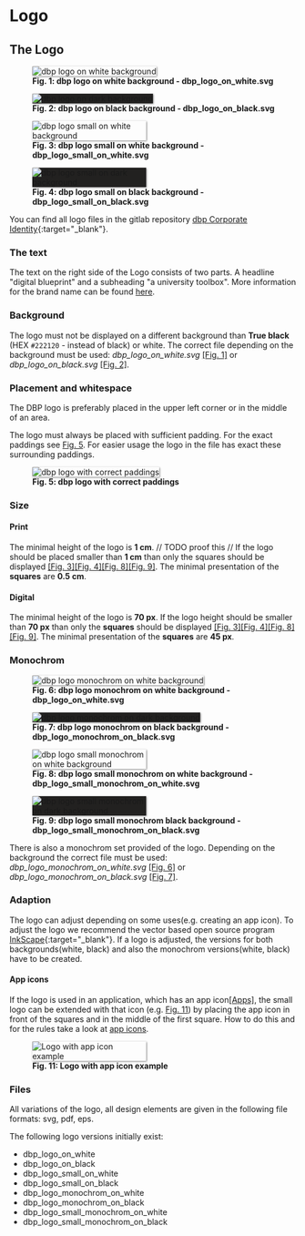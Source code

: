 # Logo
## The Logo

<figure id="fig1" style="width:100%;">
    <img src="../assets/logo/dbp_logo_on_white.svg" alt="dbp logo on white background" style="box-shadow: 1px 1px 3px grey; margin:auto;">
    <figcaption>
        <b>Fig. 1: dbp logo on white background - dbp_logo_on_white.svg</b>
    </figcaption>
</figure>

<figure id="fig2" style="width:100%;">
    <img src="../assets/logo/dbp_logo_on_black.svg" alt="dbp logo on dark background" style="box-shadow: 1px 1px 3px grey; background-color:#222120; margin:auto;">
    <figcaption>
        <b>Fig. 2: dbp logo on black background - dbp_logo_on_black.svg</b>
    </figcaption>
</figure>

<figure id="fig3" style="width:100%;">
    <img src="../assets/logo/dbp_logo_small_on_white.svg" alt="dbp logo small on white background" style="max-width:200px;box-shadow: 1px 1px 3px grey; margin:auto;">
    <figcaption>
        <b>Fig. 3: dbp logo small on white background - dbp_logo_small_on_white.svg</b>
    </figcaption>
</figure>

<figure id="fig4" style="width:100%;">
    <img src="../assets/logo/dbp_logo_small_on_black.svg" alt="dbp logo small on dark background" style="max-width:200px; box-shadow: 1px 1px 3px grey; background-color:#222120; margin:auto;">
    <figcaption>
        <b>Fig. 4: dbp logo small on black background - dbp_logo_small_on_black.svg</b>
    </figcaption>
</figure>


You can find all logo files in the gitlab repository [dbp Corporate Identity](https://gitlab.tugraz.at/dbp/dbp-ci/-/tree/main/){:target="_blank"}.

### The text
The text on the right side of the Logo consists of two parts. A headline "digital blueprint" and a subheading "a university toolbox".
More information for the brand name can be found [here](../naming).

### Background
The logo must not be displayed on a different background than **True black** (HEX `#222120` - instead of black) or white.
The correct file depending on the background must be used: *dbp_logo_on_white.svg* [[Fig. 1]](#fig1) or *dbp_logo_on_black.svg* [[Fig. 2]](#fig2).

### Placement and whitespace
The DBP logo is preferably placed in the upper left corner or in the middle of an area.

The logo must always be placed with sufficient padding. For the exact paddings see [Fig. 5](#fig5). 
For easier usage the logo in the file has exact these surrounding paddings.

<figure id="fig5" style="width:100%;">
    <img src="../assets/logo/dbp_logo_padding.svg" alt="dbp logo with correct paddings" style="box-shadow: 1px 1px 3px grey; margin:auto;">
    <figcaption>
        <b>Fig. 5: dbp logo with correct paddings</b>
    </figcaption>
</figure>


### Size
#### Print
The minimal height of the logo is **1 cm**. // TODO proof this //
If the logo should be placed smaller than **1 cm** than only the squares should be displayed [[Fig. 3]](#fig3)[[Fig. 4]](#fig4)[[Fig. 8]](#fig8)[[Fig. 9]](#fig9).
The minimal presentation of the **squares** are **0.5 cm**.

#### Digital 
The minimal height of the logo is **70 px**.
If the logo height should be smaller than **70 px** than only the **squares** should be displayed [[Fig. 3]](#fig3)[[Fig. 4]](#fig4)[[Fig. 8]](#fig8)[[Fig. 9]](#fig9).
The minimal presentation of the **squares** are **45 px**.

### Monochrom
<figure id="fig6" style="width:100%;">
    <img src="../assets/logo/dbp_logo_monochrom_on_white.svg" alt="dbp logo monochrom on white background" style="box-shadow: 1px 1px 3px grey; margin:auto;">
    <figcaption>
        <b>Fig. 6: dbp logo monochrom on white background - dbp_logo_on_white.svg</b>
    </figcaption>
</figure>

<figure id="fig7" style="width:100%;">
    <img src="../assets/logo/dbp_logo_monochrom_on_black.svg" alt="dbp logo monochrom on dark background" style="box-shadow: 1px 1px 3px grey; background-color:#222120; margin:auto;">
    <figcaption>
        <b>Fig. 7: dbp logo monochrom on black background - dbp_logo_monochrom_on_black.svg</b>
    </figcaption>
</figure>

<figure id="fig8" style="width:100%;">
    <img src="../assets/logo/dbp_logo_small_monochrom_on_white.svg" alt="dbp logo small monochrom on white background" style="max-width:200px;box-shadow: 1px 1px 3px grey; margin:auto;">
    <figcaption>
        <b>Fig. 8: dbp logo small monochrom on white background - dbp_logo_small_monochrom_on_white.svg</b>
    </figcaption>
</figure>

<figure id="fig9" style="width:100%;">
    <img src="../assets/logo/dbp_logo_small_monochrom_on_black.svg" alt="dbp logo small monochrom on dark background" style="max-width:200px; box-shadow: 1px 1px 3px grey; background-color:#222120; margin:auto;">
    <figcaption>
        <b>Fig. 9: dbp logo small monochrom black background - dbp_logo_small_monochrom_on_black.svg</b>
    </figcaption>
</figure>

There is also a monochrom set provided of the logo.
Depending on the background the correct file must be used: *dbp_logo_monochrom_on_white.svg* [[Fig. 6]](#fig6) or *dbp_logo_monochrom_on_black.svg* [[Fig. 7]](#fig7).

### Adaption
The logo can adjust depending on some uses(e.g. creating an app icon). To adjust the logo we recommend the vector based open source program [InkScape](https://inkscape.org/de/){:target="_blank"}.
If a logo is adjusted, the versions for both backgrounds(white, black) and also the monochrom versions(white, black) have to be created.

#### App icons
If the logo is used in an application, which has an app icon[[Apps]](../apps/#app-icon), the small logo can be extended with that icon (e.g. [Fig. 11](#fig11))
by placing the app icon in front of the squares and in the middle of the first square. How to do this and for the rules take a look at [app icons](../apps/#app-icon).

<figure id="fig11" style="width:100%;">
    <img src="../assets/appicon_example.svg" alt="Logo with app icon example" style="max-width:200px; box-shadow: 1px 1px 3px grey; margin:auto;">
    <figcaption>
        <b>Fig. 11: Logo with app icon example</b>
    </figcaption>
</figure>


### Files
All variations of the logo, all design elements are given in the following file formats:
svg, pdf, eps.

The following logo versions initially exist:

- dbp_logo_on_white
- dbp_logo_on_black
- dbp_logo_small_on_white
- dbp_logo_small_on_black
- dbp_logo_monochrom_on_white
- dbp_logo_monochrom_on_black
- dbp_logo_small_monochrom_on_white
- dbp_logo_small_monochrom_on_black

